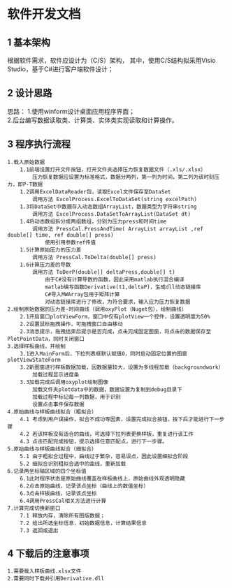# 软件开发文档
## 1 基本架构
根据软件需求，软件应设计为（C/S）架构，
其中，使用C/S结构拟采用Visio Studio，基于C#进行客户端软件设计；
## 2 设计思路
思路： 1.使用winform设计桌面应用程序界面；  
	2.后台编写数据读取类、计算类、实体类实现读取和计算操作。
## 3 程序执行流程
	1.载入原始数据
		1.1前端设置打开文件按钮，打开文件夹选择压力恢复数据文件（.xls/.xlsx）
			压力恢复数据应设置为标准格式，数据分两列，第一列为时间，第二列为该时刻压力，即P-T数据 	
		1.2调用ExcelDataReader包，读取Excel文件保存至DataSet  
			调用方法 ExcelProcess.ExcelToDataSet(string excelPath)  
		1.3将DataSet中数据存入动态数组ArrayList，数据类型为字符串string  	
			调用方法 ExcelProcess.DataSetToArrayList(DataSet dt)
		1.4将动态数组拆分成两组数组，分别为压力press和时间time
			调用方法 PressCal.PressAndTime( ArrayList arrayList ,ref double[] time, ref double[] press)
				使用引用参数ref传值
		1.5计算原始压力的压力差
			调用方法 PressCal.ToDelta(double[] press)
		1.6计算压力差的导数
			调用方法 ToDerP(double[] deltaPress,double[] t)
				由于C#没有计算导数的函数，因此采用matlab执行混合编译
				matlab编写函数Derivative(t1,deltaP)，生成dll动态链接库
				C#导入MWArray包用于矩阵计算			
				对动态链接库进行了修改，为符合要求，输入应为压力恢复数据
	2.绘制原始数据的压力差-时间曲线（调用oxyPlot（Nuget包），绘制曲线）
		2.1开启窗口plotViewForm，窗口中仅有plotView一个控件，设置透明度为50%
		2.2设置鼠标拖拽操作，可拖拽窗口自由移动
		2.3消息提示，拖拽结束后提示是否完成，点击完成固定图窗，将点击的数据保存至PlotPointData，同时关闭窗口
	3.选择样板曲线，并绘制
		3.1进入MainForm后，下拉列表框默认赋值0，同时启动固定位置的图窗plotViewStateForm
		3.2新图窗进行样板数据加载，因数据量较大，设置为多线程加载（backgroundwork）
			加载过程显示进度条
		3.3加载完成后调用oxyplot绘制图像
			加载文件夹plotdata中的数据，数据设置为复制到debug目录下
			加载过程中标记每一列数据，用于识别
			设置点击事件保存数据
	4.原始曲线与样板曲线拟合（粗拟合）
		4.1 考虑到用户误操作，拟合不成功等因素，设置完成拟合按钮，按下后才能进行下一步骤
		4.2 若该样板没有适合的曲线，可选择下拉列表更换样板，重复进行该工作
		4.3 点击匹配完成按钮，提示选择任意匹配点，进行下一步骤。
	5.原始曲线与样板曲线拟合（细拟合）
		5.1 由于粗拟合过程中，曲线过于繁杂，容易误点，因此设置细拟合阶段
		5.2 细拟合识别粗拟合选中的曲线，重新加载
	6.记录两坐标轴区域的四个坐标值
		6.1此时程序状态是原始曲线覆盖在样板曲线上，原始曲线外观透明隐藏
		6.2点击原始曲线，记录该点坐标（曲线上的数值坐标）
		6.3点击样板曲线，记录该点坐标
		6.4调用PressCal相关方法进行计算 
	7.计算完成切换新窗口
		7.1 释放内存，清除所有图版数据；
		7.2 给出所选坐标信息，初始数据信息，计算结果信息
		7.3 返回或退出

## 4 下载后的注意事项
    1.需要载入样板曲线.xlsx文件
	2.需要同时下载并引用Derivative.dll
